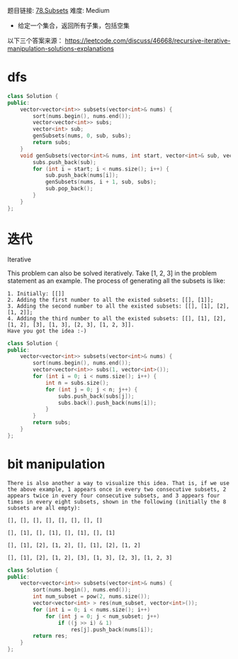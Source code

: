 题目链接: [78.Subsets][1]
难度: Medium

- 给定一个集合，返回所有子集，包括空集

以下三个答案来源：
https://leetcode.com/discuss/46668/recursive-iterative-manipulation-solutions-explanations

# dfs
```cpp
class Solution {
public:
    vector<vector<int>> subsets(vector<int>& nums) {
        sort(nums.begin(), nums.end());
        vector<vector<int>> subs;
        vector<int> sub;  
        genSubsets(nums, 0, sub, subs);
        return subs; 
    }
    void genSubsets(vector<int>& nums, int start, vector<int>& sub, vector<vector<int>>& subs) {
        subs.push_back(sub);
        for (int i = start; i < nums.size(); i++) {
            sub.push_back(nums[i]);
            genSubsets(nums, i + 1, sub, subs);
            sub.pop_back();
        }
    }
};
```

# 迭代

Iterative

This problem can also be solved iteratively. Take [1, 2, 3] in the problem statement as an example. The process of generating all the subsets is like:
```
1. Initially: [[]]
2. Adding the first number to all the existed subsets: [[], [1]];
3. Adding the second number to all the existed subsets: [[], [1], [2], [1, 2]];
4. Adding the third number to all the existed subsets: [[], [1], [2], [1, 2], [3], [1, 3], [2, 3], [1, 2, 3]].
Have you got the idea :-)
```

```cpp
class Solution {
public:
    vector<vector<int>> subsets(vector<int>& nums) {
        sort(nums.begin(), nums.end());
        vector<vector<int>> subs(1, vector<int>());
        for (int i = 0; i < nums.size(); i++) {
            int n = subs.size();
            for (int j = 0; j < n; j++) {
                subs.push_back(subs[j]); 
                subs.back().push_back(nums[i]);
            }
        }
        return subs;
    }
}; 
```

# bit manipulation
```
There is also another a way to visualize this idea. That is, if we use the above example, 1 appears once in every two consecutive subsets, 2 appears twice in every four consecutive subsets, and 3 appears four times in every eight subsets, shown in the following (initially the 8 subsets are all empty):

[], [], [], [], [], [], [], []

[], [1], [], [1], [], [1], [], [1]

[], [1], [2], [1, 2], [], [1], [2], [1, 2]

[], [1], [2], [1, 2], [3], [1, 3], [2, 3], [1, 2, 3]
```

```cpp
class Solution {
public:
    vector<vector<int>> subsets(vector<int>& nums) {
        sort(nums.begin(), nums.end());
        int num_subset = pow(2, nums.size()); 
        vector<vector<int> > res(num_subset, vector<int>());
        for (int i = 0; i < nums.size(); i++)
            for (int j = 0; j < num_subset; j++)
                if ((j >> i) & 1)
                    res[j].push_back(nums[i]);
        return res;  
    }
};
```

[1]: https://leetcode.com/problems/subsets/